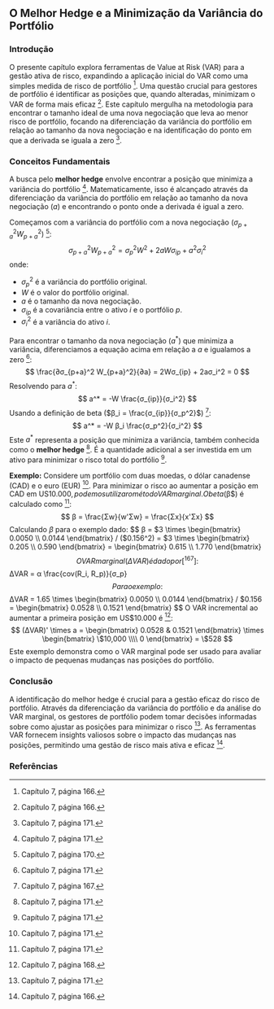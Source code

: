 ## O Melhor Hedge e a Minimização da Variância do Portfólio

### Introdução
O presente capítulo explora ferramentas de Value at Risk (VAR) para a gestão ativa de risco, expandindo a aplicação inicial do VAR como uma simples medida de risco de portfólio [^166]. Uma questão crucial para gestores de portfólio é identificar as posições que, quando alteradas, minimizam o VAR de forma mais eficaz [^166]. Este capítulo mergulha na metodologia para encontrar o tamanho ideal de uma nova negociação que leva ao menor risco de portfólio, focando na diferenciação da variância do portfólio em relação ao tamanho da nova negociação e na identificação do ponto em que a derivada se iguala a zero [^171].

### Conceitos Fundamentais

A busca pelo **melhor hedge** envolve encontrar a posição que minimiza a variância do portfólio [^171]. Matematicamente, isso é alcançado através da diferenciação da variância do portfólio em relação ao tamanho da nova negociação ($a$) e encontrando o ponto onde a derivada é igual a zero.

Começamos com a variância do portfólio com a nova negociação ($σ_{p+a}^2 W_{p+a}^2$) [^170]:
$$
σ_{p+a}^2 W_{p+a}^2 = σ_p^2 W^2 + 2aWσ_{ip} + a^2σ_i^2
$$
onde:
- $σ_p^2$ é a variância do portfólio original.
- $W$ é o valor do portfólio original.
- $a$ é o tamanho da nova negociação.
- $σ_{ip}$ é a covariância entre o ativo $i$ e o portfólio $p$.
- $σ_i^2$ é a variância do ativo $i$.

Para encontrar o tamanho da nova negociação ($a^*$) que minimiza a variância, diferenciamos a equação acima em relação a $a$ e igualamos a zero [^171]:
$$
\frac{∂σ_{p+a}^2 W_{p+a}^2}{∂a} = 2Wσ_{ip} + 2aσ_i^2 = 0
$$
Resolvendo para $a^*$:
$$
a^* = -W \frac{σ_{ip}}{σ_i^2}
$$
Usando a definição de beta ($β_i = \frac{σ_{ip}}{σ_p^2}$) [^167]:
$$
a^* = -W β_i \frac{σ_p^2}{σ_i^2}
$$
Este $a^*$ representa a posição que minimiza a variância, também conhecida como o **melhor hedge** [^171]. É a quantidade adicional a ser investida em um ativo para minimizar o risco total do portfólio [^171].

**Exemplo:**
Considere um portfólio com duas moedas, o dólar canadense (CAD) e o euro (EUR) [^171]. Para minimizar o risco ao aumentar a posição em CAD em US$10.000, podemos utilizar o método VAR marginal. O beta ($β$) é calculado como [^171]:
$$
β = \frac{Σw}{w'Σw} = \frac{Σx}{x'Σx}
$$
Calculando $\beta$ para o exemplo dado:
$$
β = $3 \times \begin{bmatrix} 0.0050 \\\\ 0.0144 \end{bmatrix} / (\$0.156^2) = $3 \times \begin{bmatrix} 0.205 \\\\ 0.590 \end{bmatrix} = \begin{bmatrix} 0.615 \\\\ 1.770 \end{bmatrix}
$$
O VAR marginal (ΔVAR) é dado por [^167]:
$$
ΔVAR = α \frac{cov(R_i, R_p)}{σ_p}
$$
Para o exemplo:
$$
ΔVAR = 1.65 \times \begin{bmatrix} 0.0050 \\\\ 0.0144 \end{bmatrix} / \$0.156 = \begin{bmatrix} 0.0528 \\\\ 0.1521 \end{bmatrix}
$$
O VAR incremental ao aumentar a primeira posição em US$10.000 é [^168]:
$$
(ΔVAR)' \times a = \begin{bmatrix} 0.0528 & 0.1521 \end{bmatrix} \times \begin{bmatrix} \$10,000 \\\\ 0 \end{bmatrix} = \$528
$$
Este exemplo demonstra como o VAR marginal pode ser usado para avaliar o impacto de pequenas mudanças nas posições do portfólio.

### Conclusão
A identificação do melhor hedge é crucial para a gestão eficaz do risco de portfólio. Através da diferenciação da variância do portfólio e da análise do VAR marginal, os gestores de portfólio podem tomar decisões informadas sobre como ajustar as posições para minimizar o risco [^171]. As ferramentas VAR fornecem insights valiosos sobre o impacto das mudanças nas posições, permitindo uma gestão de risco mais ativa e eficaz [^166].

### Referências
[^166]: Capítulo 7, página 166.
[^167]: Capítulo 7, página 167.
[^168]: Capítulo 7, página 168.
[^170]: Capítulo 7, página 170.
[^171]: Capítulo 7, página 171.
<!-- END -->